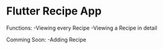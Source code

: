 # Flutter Recipe App
Functions:
-Viewing every Recipe
-Viewing a Recipe in detail

Comming Soon:
-Adding Recipe
